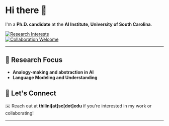 # Hi there 👋  
I'm a **Ph.D. candidate** at the **AI Institute, University of South Carolina**.

[![Research Interests](https://img.shields.io/badge/Research-Analogy%20%7C%20Language%20Modeling-blueviolet)](https://github.com/thilini-w)  
[![Collaboration Welcome](https://img.shields.io/badge/Collaboration-Welcome-brightgreen)](mailto:thilini@sc.edu)

---

## 🎯 Research Focus
- **Analogy-making and abstraction in AI**
- **Language Modeling and Understanding**

## 🤝 Let's Connect
✉️ Reach out at **thilini[at]sc[dot]edu** if you're interested in my work or collaborating!

---

